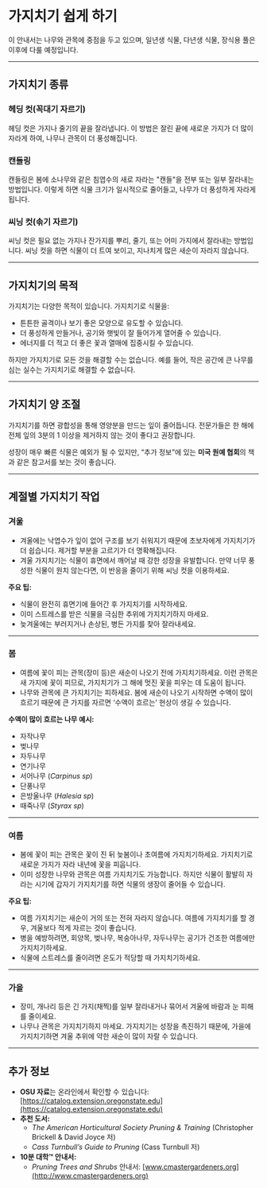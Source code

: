 # 가지치기 쉽게 하기

이 안내서는 나무와 관목에 중점을 두고 있으며, 일년생 식물, 다년생 식물, 장식용 풀은 이후에 다룰 예정입니다.

---

## 가지치기 종류

### 헤딩 컷(꼭대기 자르기)

헤딩 컷은 가지나 줄기의 끝을 잘라냅니다. 이 방법은 잘린 끝에 새로운 가지가 더 많이 자라게 하여, 나무나 관목이 더 풍성해집니다.

### 캔들링

캔들링은 봄에 소나무와 같은 침엽수의 새로 자라는 "캔들"을 전부 또는 일부 잘라내는 방법입니다. 이렇게 하면 식물 크기가 일시적으로 줄어들고, 나무가 더 풍성하게 자라게 됩니다.

### 씨닝 컷(솎기 자르기)

씨닝 컷은 필요 없는 가지나 잔가지를 뿌리, 줄기, 또는 어미 가지에서 잘라내는 방법입니다. 씨닝 컷을 하면 식물이 더 트여 보이고, 지나치게 많은 새순이 자라지 않습니다.

---

## 가지치기의 목적

가지치기는 다양한 목적이 있습니다. 가지치기로 식물을:

- 튼튼한 골격이나 보기 좋은 모양으로 유도할 수 있습니다.
- 더 풍성하게 만들거나, 공기와 햇빛이 잘 들어가게 열어줄 수 있습니다.
- 에너지를 더 적고 더 좋은 꽃과 열매에 집중시킬 수 있습니다.

하지만 가지치기로 모든 것을 해결할 수는 없습니다. 예를 들어, 작은 공간에 큰 나무를 심는 실수는 가지치기로 해결할 수 없습니다.

---

## 가지치기 양 조절

가지치기를 하면 광합성을 통해 영양분을 만드는 잎이 줄어듭니다. 전문가들은 한 해에 전체 잎의 3분의 1 이상을 제거하지 않는 것이 좋다고 권장합니다.

성장이 매우 빠른 식물은 예외가 될 수 있지만, “추가 정보”에 있는 **미국 원예 협회**의 책과 같은 참고서를 보는 것이 좋습니다.

---

## 계절별 가지치기 작업

### 겨울

- 겨울에는 낙엽수가 잎이 없어 구조를 보기 쉬워지기 때문에 초보자에게 가지치기가 더 쉽습니다. 제거할 부분을 고르기가 더 명확해집니다.
- 겨울 가지치기는 식물이 휴면에서 깨어날 때 강한 성장을 유발합니다. 만약 너무 풍성한 식물이 원치 않는다면, 이 반응을 줄이기 위해 씨닝 컷을 이용하세요.

**주요 팁:**

- 식물이 완전히 휴면기에 들어간 후 가지치기를 시작하세요.
- 이미 스트레스를 받은 식물을 극심한 추위에 가지치기하지 마세요.
- 늦겨울에는 부러지거나 손상된, 병든 가지를 찾아 잘라내세요.

---

### 봄

- 여름에 꽃이 피는 관목(장미 등)은 새순이 나오기 전에 가지치기하세요. 이런 관목은 새 가지에 꽃이 피므로, 가지치기가 그 해에 멋진 꽃을 피우는 데 도움이 됩니다.
- 나무와 관목에 큰 가지치기는 피하세요. 봄에 새순이 나오기 시작하면 수액이 많이 흐르기 때문에 큰 가지를 자르면 ‘수액이 흐르는’ 현상이 생길 수 있습니다.

**수액이 많이 흐르는 나무 예시:**

- 자작나무
- 벚나무
- 자두나무
- 연기나무
- 서어나무 (*Carpinus sp*)
- 단풍나무
- 은방울나무 (*Halesia sp*)
- 때죽나무 (*Styrax sp*)

---

### 여름

- 봄에 꽃이 피는 관목은 꽃이 진 뒤 늦봄이나 초여름에 가지치기하세요. 가지치기로 새로운 가지가 자라 내년에 꽃을 피웁니다.
- 이미 성장한 나무와 관목은 여름 가지치기도 가능합니다. 하지만 식물이 활발히 자라는 시기에 갑자기 가지치기를 하면 식물의 생장이 줄어들 수 있습니다.

**주요 팁:**

- 여름 가지치기는 새순이 거의 또는 전혀 자라지 않습니다. 여름에 가지치기를 할 경우, 겨울보다 적게 자르는 것이 좋습니다.
- 병을 예방하려면, 회양목, 벚나무, 복숭아나무, 자두나무는 공기가 건조한 여름에만 가지치기하세요.
- 식물에 스트레스를 줄이려면 온도가 적당할 때 가지치기하세요.

---

### 가을

- 장미, 개나리 등은 긴 가지(채찍)를 일부 잘라내거나 묶어서 겨울에 바람과 눈 피해를 줄이세요.
- 나무나 관목은 가지치기하지 마세요. 가지치기는 성장을 촉진하기 때문에, 가을에 가지치기하면 겨울 추위에 약한 새순이 많이 자랄 수 있습니다.

---

## 추가 정보

- **OSU 자료**는 온라인에서 확인할 수 있습니다: [https://catalog.extension.oregonstate.edu](https://catalog.extension.oregonstate.edu)
- **추천 도서:**
  - *The American Horticultural Society Pruning & Training* (Christopher Brickell & David Joyce 저)
  - *Cass Turnbull’s Guide to Pruning* (Cass Turnbull 저)
- **10분 대학™ 안내서:**
  - *Pruning Trees and Shrubs* 안내서: [www.cmastergardeners.org](http://www.cmastergardeners.org)
